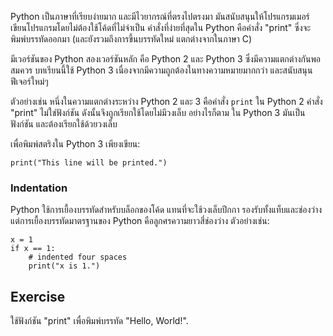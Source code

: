 Python เป็นภาษาที่เรียบง่ายมาก และมีไวยากรณ์ที่ตรงไปตรงมา มันสนับสนุนให้โปรแกรมเมอร์เขียนโปรแกรมโดยไม่ต้องใช้โค้ดที่ไม่จำเป็น คำสั่งที่ง่ายที่สุดใน Python คือคำสั่ง "print" ซึ่งจะพิมพ์บรรทัดออกมา (และยังรวมถึงการขึ้นบรรทัดใหม่ แตกต่างจากในภาษา C)

มีเวอร์ชันของ Python สองเวอร์ชันหลัก คือ Python 2 และ Python 3 ซึ่งมีความแตกต่างกันพอสมควร บทเรียนนี้ใช้ Python 3 เนื่องจากมีความถูกต้องในทางความหมายมากกว่า และสนับสนุนฟีเจอร์ใหม่ๆ

ตัวอย่างเช่น หนึ่งในความแตกต่างระหว่าง Python 2 และ 3 คือคำสั่ง `print` ใน Python 2 คำสั่ง "print" ไม่ใช่ฟังก์ชัน ดังนั้นจึงถูกเรียกใช้โดยไม่มีวงเล็บ อย่างไรก็ตาม ใน Python 3 มันเป็นฟังก์ชัน และต้องเรียกใช้ด้วยวงเล็บ

เพื่อพิมพ์สตริงใน Python 3 เพียงเขียน:

    print("This line will be printed.")

### Indentation

Python ใช้การเยื้องบรรทัดสำหรับบล็อกของโค้ด แทนที่จะใช้วงเล็บปีกกา รองรับทั้งแท็บและช่องว่าง แต่การเยื้องบรรทัดมาตรฐานของ Python คือลูกศรความยาวสี่ช่องว่าง ตัวอย่างเช่น:

    x = 1
    if x == 1:
        # indented four spaces
        print("x is 1.")

Exercise
--------

ใช้ฟังก์ชัน "print" เพื่อพิมพ์บรรทัด "Hello, World!".
